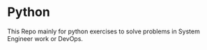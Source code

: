 # Python
This Repo mainly for python exercises to solve problems in System Engineer work or DevOps.
